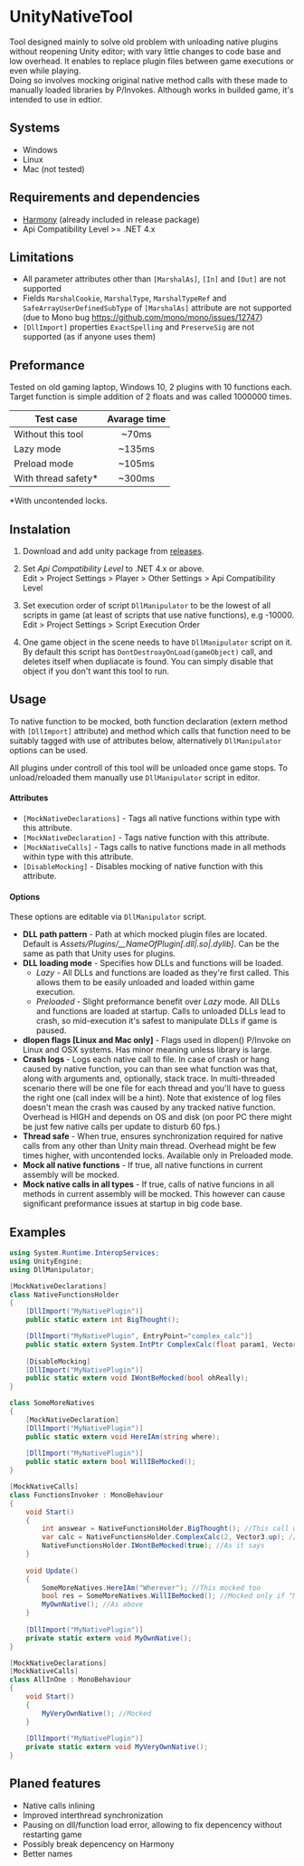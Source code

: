 # UnityNativeTool
Tool designed mainly to solve old problem with unloading native plugins without reopening Unity editor; with vary little changes to code base and low overhead. It enables to replace plugin files between game executions or even while playing.  
Doing so involves mocking original native method calls with these made to manually loaded libraries by P/Invokes. Although works in builded game, it's intended to use in edtior.

## Systems
- Windows
- Linux
- Mac (not tested)

## Requirements and dependencies
- [Harmony](https://github.com/pardeike/Harmony) (already included in release package)
- Api Compatibility Level >= .NET 4.x

## Limitations
- All parameter attributes other than `[MarshalAs]`, `[In]` and `[Out]` are not supported
- Fields `MarshalCookie`, `MarshalType`, `MarshalTypeRef` and `SafeArrayUserDefinedSubType` of `[MarshalAs]` attribute are not supported (due to Mono bug https://github.com/mono/mono/issues/12747)
- `[DllImport]` properties `ExactSpelling` and `PreserveSig` are not supported (as if anyone uses them)

## Preformance
Tested on old gaming laptop, Windows 10, 2 plugins with 10 functions each. Target function is simple addition of 2 floats and was called 1000000 times.

| Test case | Avarage time |
| --- |:---:|
| Without this tool | ~70ms |
| Lazy mode | ~135ms |
| Preload mode | ~105ms |
| With thread safety* | ~300ms |

*With uncontended locks.
## Instalation
1. Download and add unity package from [releases](https://github.com/MCpiroman/UnityNativeTool/releases).

2. Set _Api Compatibility Level_ to .NET 4.x or above.  
   Edit > Project Settings > Player > Other Settings > Api Compatibility Level

3. Set execution order of script `DllManipulator` to be the lowest of all scripts in game (at least of scripts that use native functions), e.g -10000.  
   Edit > Project Settings > Script Execution Order

4. One game object in the scene needs to have `DllManipulator` script on it. By default this script has `DontDestroayOnLoad(gameObject)` call, and deletes itself when dupliacate is found. You can simply disable that object if you don't want this tool to run.

## Usage
To native function to be mocked, both function declaration (extern method with `[DllImport]` attribute) and method which calls that function need to be suitably tagged with use of attributes below, alternatively `DllManipulator` options can be used. 

All plugins under controll of this tool will be unloaded once game stops. To unload/reloaded them manually use `DllManipulator` script in editor.

#### __Attributes__
  * `[MockNativeDeclarations]` - Tags all native functions within type with this attribute.
  * `[MockNativeDeclaration]` - Tags native function with this attribute.
  * `[MockNativeCalls]` - Tags calls to native functions made in all methods within type with this attribute.
  * `[DisableMocking]` - Disables mocking of native function with this attribute.
  
#### __Options__
These options are editable via `DllManipulator` script.
  * __DLL path pattern__ - Path at which mocked plugin files are located. Default is *Assets/Plugins/\__NameOfPlugin[.dll|.so|.dylib]*. Can be the same as path that Unity uses for plugins.
  * __DLL loading mode__ - Specifies how DLLs and functions will be loaded.
    + _Lazy_ - All DLLs and functions are loaded as they're first called. This allows them to be easily unloaded and loaded within game execution.
    + _Preloaded_ - Slight preformance benefit over _Lazy_ mode. All DLLs and functions are loaded at startup. Calls to unloaded DLLs lead to crash, so mid-execution it's safest to manipulate DLLs if game is paused.
  * __dlopen flags [Linux and Mac only]__ - Flags used in dlopen() P/Invoke on Linux and OSX systems. Has minor meaning unless library is large.
  * __Crash logs__ - Logs each native call to file. In case of crash or hang caused by native function, you can than see what function was that, along with arguments and, optionally, stack trace. In multi-threaded scenario there will be one file for each thread and you'll have to guess the right one (call index will be a hint). Note that existence of log files doesn't mean the crash was caused by any tracked native function. Overhead is HIGH and depends on OS and disk (on poor PC there might be just few native calls per update to disturb 60 fps.)
  * __Thread safe__ - When true, ensures synchronization required for native calls from any other than Unity main thread. Overhead might be few times higher, with uncontended locks. Available only in Preloaded mode.
  * __Mock all native functions__ - If true, all native functions in current assembly will be mocked.
  * __Mock native calls in all types__ - If true, calls of native funcions in all methods in current assembly will be mocked. This however can cause significant preformance issues at startup in big code base.
  
## Examples

```C#
using System.Runtime.InteropServices;
using UnityEngine;
using DllManipulator;

[MockNativeDeclarations]
class NativeFunctionsHolder
{
    [DllImport("MyNativePlugin")]
    public static extern int BigThought();

    [DllImport("MyNativePlugin", EntryPoint="complex_calc")]
    public static extern System.IntPtr ComplexCalc(float param1, Vector3 param2);
    
    [DisableMocking]
    [DllImport("MyNativePlugin")]
    public static extern void IWontBeMocked(bool ohReally);
}

class SomeMoreNatives
{
    [MockNativeDeclaration]
    [DllImport("MyNativePlugin")]
    public static extern void HereIAm(string where);
    
    [DllImport("MyNativePlugin")]
    public static extern bool WillIBeMocked();
}

[MockNativeCalls]
class FunctionsInvoker : MonoBehaviour
{
    void Start()
    {
        int answear = NativeFunctionsHolder.BigThought(); //This call will be mocked
        var calc = NativeFunctionsHolder.ComplexCalc(2, Vector3.up); //So will this
        NativeFunctionsHolder.IWontBeMocked(true); //As it says
    }
    
    void Update()
    {
        SomeMoreNatives.HereIAm("Wherever"); //This mocked too
        bool res = SomeMoreNatives.WillIBeMocked(); //Mocked only if "Mock all native functions" option is true
        MyOwnNative(); //As above
    }
    
    [DllImport("MyNativePlugin")]
    private static extern void MyOwnNative();
}

[MockNativeDeclarations]
[MockNativeCalls]
class AllInOne : MonoBehaviour
{
    void Start()
    {
        MyVeryOwnNative(); //Mocked
    }
  
    [DllImport("MyNativePlugin")]
    private static extern void MyVeryOwnNative();
}
```

## Planed features
- Native calls inlining
- Improved interthread synchronization
- Pausing on dll/function load error, allowing to fix depencency without restarting game
- Possibly break depencency on Harmony
- Better names
